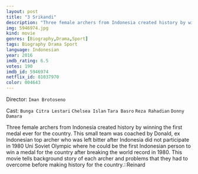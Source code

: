 ```yaml
---
layout: post
title: "3 Srikandi"
description: "Three female archers from Indonesia created history by winning the first medal ever for the country. This small team was coached by Donald, ex Indonesian top archer who was left bitter after Indonesia did not participate in 1980 Uni Soviet Olympic where he could be the first Indonesian person to win a medal for the country after breaking the world record in 1980. This movie tells background story of each archer and problems that they had to overcome before making h.."
img: 5946974.jpg
kind: movie
genres: [Biography,Drama,Sport]
tags: Biography Drama Sport 
language: Indonesian
year: 2016
imdb_rating: 6.5
votes: 190
imdb_id: 5946974
netflix_id: 81037970
color: 004643
---
```

Director: `Iman Brotoseno`  

Cast: `Bunga Citra Lestari` `Chelsea Islan` `Tara Basro` `Reza Rahadian` `Donny Damara` 

Three female archers from Indonesia created history by winning the first medal ever for the country. This small team was coached by Donald, ex Indonesian top archer who was left bitter after Indonesia did not participate in 1980 Uni Soviet Olympic where he could be the first Indonesian person to win a medal for the country after breaking the world record in 1980. This movie tells background story of each archer and problems that they had to overcome before making history for the country.::Reinard
